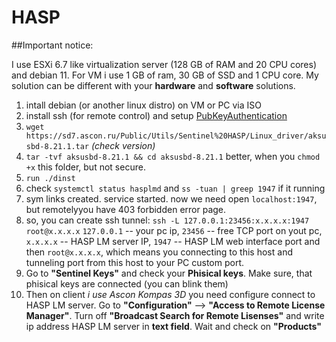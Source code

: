# HASP
##Important notice:

I use ESXi 6.7 like virtualization server (128 GB of RAM and 20 CPU cores) and debian 11. For VM i use 1 GB of ram, 30 GB of SSD and 1 CPU core. My solution can be different with your **hardware** and **software** solutions. 

1. intall debian (or another linux distro) on VM or PC via ISO
2. install ssh (for remote control) and setup [PubKeyAuthentication](../main/debian_11_sshd_publickey)
3. `wget https://sd7.ascon.ru/Public/Utils/Sentinel%20HASP/Linux_driver/aksusbd-8.21.1.tar` *(check version)*
4. `tar -tvf aksusbd-8.21.1 && cd aksusbd-8.21.1` better, when you `chmod +x` this folder, but not secure.
5. `run ./dinst` 
6. check `systemctl status hasplmd` and `ss -tuan | greep 1947` if it running
7. sym links created. service started. now we need open `localhost:1947`, but remotelyyou have 403 forbidden error page.
8. so, you can create ssh tunnel: `ssh -L 127.0.0.1:23456:x.x.x.x:1947 root@x.x.x.x`
`127.0.0.1` -- your pc ip, `23456` -- free TCP port on yout pc, `x.x.x.x` -- HASP LM server IP, `1947` -- HASP LM web interface port and then `root@x.x.x.x`, which means you connecting to this host and tunneling port from this host to your PC custom port.
10. Go to **"Sentinel Keys"** and check your **Phisical keys**. Make sure, that phisical keys are connected (you can blink them)
11. Then on client *i use Ascon Kompas 3D* you need configure connect to HASP LM server. Go to **"Configuration"** --> **"Access to Remote License Manager"**. Turn off **"Broadcast Search for Remote Lisenses"** and write ip address HASP LM server in **text field**. Wait and check on **"Products"**
